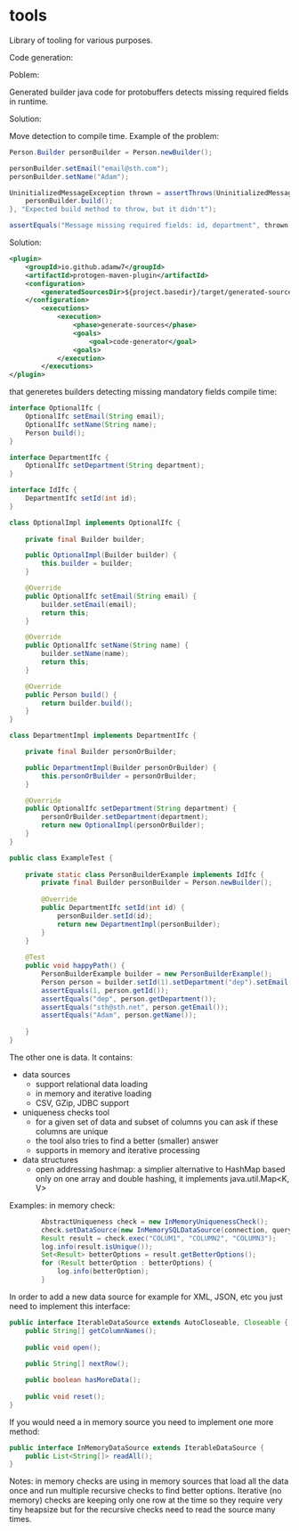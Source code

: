 # tools

Library of tooling for various purposes.

Code generation:

Poblem:

Generated builder java code for protobuffers detects missing required fields in runtime.

Solution:

Move detection to compile time.
Example of the problem:
```java
Person.Builder personBuilder = Person.newBuilder();

personBuilder.setEmail("email@sth.com");
personBuilder.setName("Adam");

UninitializedMessageException thrown = assertThrows(UninitializedMessageException.class, () -> {
	personBuilder.build();
}, "Expected build method to throw, but it didn't");

assertEquals("Message missing required fields: id, department", thrown.getMessage());
```
Solution:
```xml
<plugin>
	<groupId>io.github.adamw7</groupId>
	<artifactId>protogen-maven-plugin</artifactId>
	<configuration>
		<generatedSourcesDir>${project.basedir}/target/generated-sources/</generatedSourcesDir>
	</configuration>
		<executions>
			<execution>
				<phase>generate-sources</phase>
				<goals>
					<goal>code-generator</goal>
				<goals>
			</execution>
		</executions>
</plugin>
```
that generetes builders detecting missing mandatory fields compile time:
```java
interface OptionalIfc {
	OptionalIfc setEmail(String email);
	OptionalIfc setName(String name);
	Person build();
}

interface DepartmentIfc {
	OptionalIfc setDepartment(String department);
}

interface IdIfc {
	DepartmentIfc setId(int id);
}

class OptionalImpl implements OptionalIfc {
	
	private final Builder builder;

	public OptionalImpl(Builder builder) {
		this.builder = builder;
	}

	@Override
	public OptionalIfc setEmail(String email) {
		builder.setEmail(email);
		return this;
	}

	@Override
	public OptionalIfc setName(String name) {
		builder.setName(name);
		return this;
	}

	@Override
	public Person build() {
		return builder.build();
	}
}

class DepartmentImpl implements DepartmentIfc {

	private final Builder personOrBuilder;

	public DepartmentImpl(Builder personOrBuilder) {
		this.personOrBuilder = personOrBuilder;
	}

	@Override
	public OptionalIfc setDepartment(String department) {
		personOrBuilder.setDepartment(department);
		return new OptionalImpl(personOrBuilder);
	}	
}

public class ExampleTest {
	
	private static class PersonBuilderExample implements IdIfc {
		private final Builder personBuilder = Person.newBuilder();
		
		@Override
		public DepartmentIfc setId(int id) {
			personBuilder.setId(id);
			return new DepartmentImpl(personBuilder);
		}
	}
	
	@Test
	public void happyPath() {
		PersonBuilderExample builder = new PersonBuilderExample();
		Person person = builder.setId(1).setDepartment("dep").setEmail("sth@sth.net").setName("Adam").build();
		assertEquals(1, person.getId());
		assertEquals("dep", person.getDepartment());
		assertEquals("sth@sth.net", person.getEmail());
		assertEquals("Adam", person.getName());
		
	}
}
```

The other one is data.
It contains:
- data sources
  - support relational data loading
  - in memory and iterative loading
  - CSV, GZip, JDBC support
- uniqueness checks tool 
  - for a given set of data and subset of columns you can ask if these columns are unique
  - the tool also tries to find a better (smaller) answer
  - supports in memory and iterative processing
- data structures
  - open addressing hashmap: a simplier alternative to HashMap based only on one array and double hashing, it implements java.util.Map<K, V>
  
Examples:
in memory check:
```java
		AbstractUniqueness check = new InMemoryUniquenessCheck();
		check.setDataSource(new InMemorySQLDataSource(connection, query));
		Result result = check.exec("COLUM1", "COLUMN2", "COLUMN3");
		log.info(result.isUnique());
		Set<Result> betterOptions = result.getBetterOptions();
		for (Result betterOption : betterOptions) {
			log.info(betterOption);	
		}
```
In order to add a new data source for example for XML, JSON, etc you just need to implement this interface:
```java
public interface IterableDataSource extends AutoCloseable, Closeable {
	public String[] getColumnNames();
	
	public void open();
	
	public String[] nextRow();

	public boolean hasMoreData();
	
	public void reset();
}
```
If you would need a in memory source you need to implement one more method:
```java
public interface InMemoryDataSource extends IterableDataSource {
	public List<String[]> readAll();
}
```

Notes:
in memory checks are using in memory sources that load all the data once and run multiple recursive checks to find better options.
Iterative (no memory) checks are keeping only one row at the time so they require very tiny heapsize but for the recursive checks need to read the source many times. 

